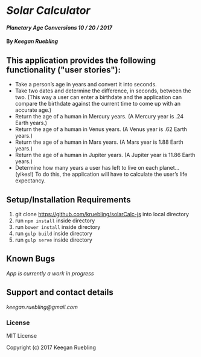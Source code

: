 # _Solar Calculator_

#### _Planetary Age Conversions 10 / 20 / 2017_

#### By _Keegan Ruebling_

## This application provides the following functionality ("user stories"):

* Take a person’s age in years and convert it into seconds.
* Take two dates and determine the difference, in seconds, between the two. (This way a user can enter a birthdate and the application can compare the birthdate against the current time to come up with an accurate age.)
* Return the age of a human in Mercury years. (A Mercury year is .24 Earth years.)
* Return the age of a human in Venus years. (A Venus year is .62 Earth years.)
* Return the age of a human in Mars years. (A Mars year is 1.88 Earth years.)
* Return the age of a human in Jupiter years. (A Jupiter year is 11.86 Earth years.)
* Determine how many years a user has left to live on each planet… (yikes!) To do this, the application will have to calculate the user’s life expectancy.


## Setup/Installation Requirements

1. git clone https://github.com/kruebling/solarCalc-js into local directory
2. run `npm install` inside directory
3. run `bower install` inside directory
4. run `gulp build` inside directory
5. run `gulp serve` inside directory

## Known Bugs

_App is currently a work in progress_

## Support and contact details

_keegan.ruebling@gmail.com_

### License

MIT License

Copyright (c) 2017 Keegan Ruebling

